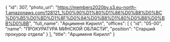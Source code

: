 {
    "id": 307,
    "photo_url": "https://members2020by.s3.eu-north-1.amazonaws.com/128121_%D0%90%D1%80%D1%86%D0%B8%D0%BC%D0%B5%D0%BD%D1%8F%D0%9A%D0%B8%D1%80%D0%B8%D0%BB%D0%BB",
    "full_name": "Арцименя Кирилл",
    "offices": [
        {
            "id": "05-00",
            "name": "ПРОКУРАТУРА МИНСКОЙ ОБЛАСТИ",
            "position": "Старший прокурор отдела"
        }
    ],
    "title": "Арцименя Кирилл"
}